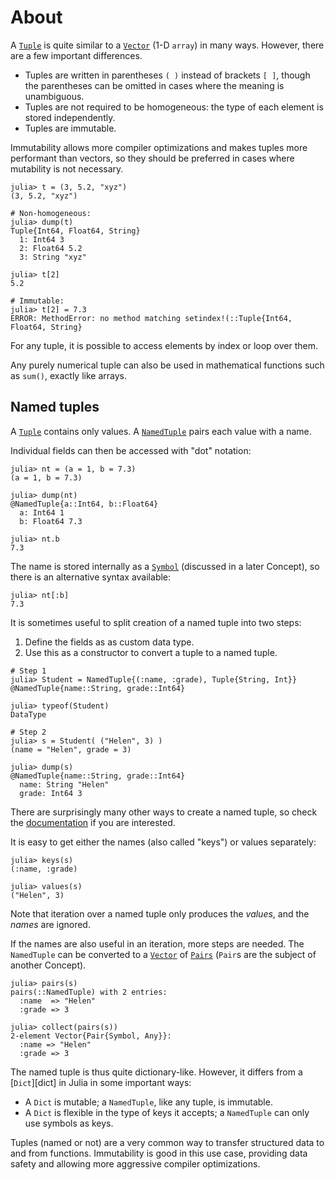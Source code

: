# About

A [`Tuple`][tuple] is quite similar to a [`Vector`][vector] (1-D `array`) in many ways.
However, there are a few important differences.

- Tuples are written in parentheses `( )` instead of brackets `[ ]`, though the parentheses can be omitted in cases where the meaning is unambiguous.
- Tuples are not required to be homogeneous: the type of each element is stored independently.
- Tuples are immutable.

Immutability allows more compiler optimizations and makes tuples more performant than vectors, so they should be preferred in cases where mutability is not necessary.

```julia-repl
julia> t = (3, 5.2, "xyz")
(3, 5.2, "xyz")

# Non-homogeneous:
julia> dump(t)
Tuple{Int64, Float64, String}
  1: Int64 3
  2: Float64 5.2
  3: String "xyz"

julia> t[2]
5.2

# Immutable:
julia> t[2] = 7.3
ERROR: MethodError: no method matching setindex!(::Tuple{Int64, Float64, String}
```

For any tuple, it is possible to access elements by index or loop over them.

Any purely numerical tuple can also be used in mathematical functions such as `sum()`, exactly like arrays.

## Named tuples

A [`Tuple`][tuple] contains only values.
A [`NamedTuple`][namedtuple] pairs each value with a name.

Individual fields can then be accessed with "dot" notation:

```jullia-repl
julia> nt = (a = 1, b = 7.3)
(a = 1, b = 7.3)

julia> dump(nt)
@NamedTuple{a::Int64, b::Float64}
  a: Int64 1
  b: Float64 7.3

julia> nt.b
7.3
```

The name is stored internally as a [`Symbol`][symbol] (discussed in a later Concept), so there is an alternative syntax available:

```julia-repl
julia> nt[:b]
7.3
```

It is sometimes useful to split creation of a named tuple into two steps:

1. Define the fields as as custom data type.
2. Use this as a constructor to convert a tuple to a named tuple.

```julia-repl
# Step 1
julia> Student = NamedTuple{(:name, :grade), Tuple{String, Int}}
@NamedTuple{name::String, grade::Int64}

julia> typeof(Student)
DataType

# Step 2
julia> s = Student( ("Helen", 3) )
(name = "Helen", grade = 3)

julia> dump(s)
@NamedTuple{name::String, grade::Int64}
  name: String "Helen"
  grade: Int64 3
```

There are surprisingly many other ways to create a named tuple, so check the [documentation][namedtuple] if you are interested.

It is easy to get either the names (also called "keys") or values separately:

```julia-repl
julia> keys(s)
(:name, :grade)

julia> values(s)
("Helen", 3)
```

Note that iteration over a named tuple only produces the _values_, and the _names_ are ignored.

If the names are also useful in an iteration, more steps are needed.
The `NamedTuple` can be converted to a [`Vector`][vector] of [`Pairs`][pairs] (`Pair`s are the subject of another Concept).

```julia-repl
julia> pairs(s)
pairs(::NamedTuple) with 2 entries:
  :name  => "Helen"
  :grade => 3

julia> collect(pairs(s))
2-element Vector{Pair{Symbol, Any}}:
  :name => "Helen"
  :grade => 3
```

The named tuple is thus quite dictionary-like.
However, it differs from a [`Dict`][dict] in Julia in some important ways:

- A `Dict` is mutable; a `NamedTuple`, like any tuple, is immutable.
- A `Dict` is flexible in the type of keys it accepts; a `NamedTuple` can only use symbols as keys.

Tuples (named or not) are a very common way to transfer structured data to and from functions.
Immutability is good in this use case, providing data safety and allowing more aggressive compiler optimizations.


[tuple]: https://docs.julialang.org/en/v1/base/base/#Core.Tuple
[namedtuple]: https://docs.julialang.org/en/v1/base/base/#Core.NamedTuple
[vector]: https://docs.julialang.org/en/v1/base/arrays/#Base.Vector
[pairs]: https://docs.julialang.org/en/v1/base/collections/#Core.Pair
[symbol]: https://docs.julialang.org/en/v1/base/base/#Core.Symbol
